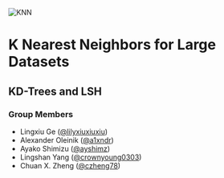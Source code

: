 ![KNN](https://i.imgur.com/Rpwtquk.png)
# K Nearest Neighbors for Large Datasets
## KD-Trees and LSH
### Group Members
* Lingxiu Ge ([@lilyxiuxiuxiu](https://github.com/Lilyxiuxiuxiu))
* Alexander Oleinik ([@a1xndr](https://github.com/a1xndr))
* Ayako Shimizu ([@ayshimz](https://github.com/ayshimz))
* Lingshan Yang ([@crownyoung0303](https://github.com/crownyoung0303))
* Chuan X. Zheng ([@czheng78](https://github.com/czheng78))
